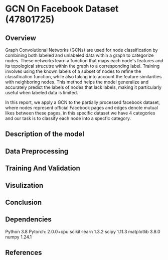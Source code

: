 # GCN On Facebook Dataset (47801725)

## Overview 
 Graph Convolutional Networks (GCNs) are used for node classification by combining both labeled and unlabeled data within a graph to categorize nodes. These networks learn a function that maps each node's features and its topological strucutre within the graph to a corresponding label. Training involves using the known labels of a subset of nodes to refine the classification function, while also taking into account the  feature similarities with neighboring nodes. This method helps the model generalize and accurately predict the labels of nodes that lack labels, making it particularly useful when labeled data is limited.

In this report, we apply a GCN to the partially processed facebook dataset, where nodes represent official Facebook pages and edges denote mutual likes between these pages, in this specific dataset we have 4 categories and our task is to classify each node into a specfic category. 

## Description of the model 

## Data Preprocessing 

## Training And Validation 

## Visulization 

## Conclusion 


## Dependencies 
Python 3.8 
Pytorch: 2.0.0+cpu
scikit-learn 1.3.2 
scipy 1.11.3 
matplotlib 3.8.0 
numpy 1.24.1
## References 